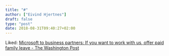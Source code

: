 ```yaml
---
title: "#"
author: ["Eivind Hjertnes"]
draft: false
type: "post"
date: 2018-08-31T09:40:27+02:00
---
```


Liked:
[Microsoft
to business partners: If you want to work with us, offer paid family
leave - The Washington Post](https://www.washingtonpost.com/business/economy/microsoft-to-business-partners-if-you-want-to-work-with-us-offer-paid-family-leave/2018/08/29/979ffcca-abc0-11e8-8a0c-70b618c98d3c%5Fstory.html?noredirect=on&utm%5Fterm=.c70433373561)

